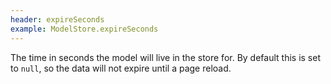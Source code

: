```yaml
---
header: expireSeconds
example: ModelStore.expireSeconds
---
```


The time in seconds the model will live in the store for.  By default this is set to `null`, so the data will not expire until a page reload.
